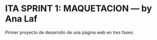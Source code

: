 # ITA SPRINT 1: MAQUETACION — by Ana Laf
Primer proyecto de desarrollo de una página web en tres fases.